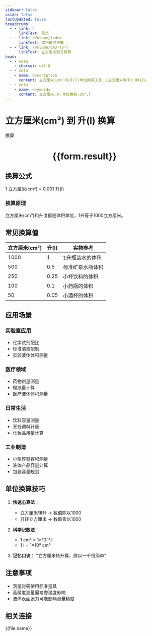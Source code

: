 ```yaml
---
sidebar: false
aside: false
lastUpdated: false
breadcrumb:
  - - link: /
      linkText: 首页
  - - link: /Volume/index
      linkText: 体积单位换算
  - - link: /Volume/cm3-to-l
      linkText: 立方厘米到升换算
head:
  - - meta
    - charset: utf-8
  - - meta
    - name: description
      content: 立方厘米(cm³)与升(l)单位换算工具，1立方厘米等于0.001升。
  - - meta
    - name: keywords
      content: 立方厘米,升,单位换算,cm³,l
---
```


# 立方厘米(cm³) 到 升(l) 换算

<script setup>
import { onMounted, reactive, inject ,ref  } from 'vue'
import { NButton,NForm ,NFormItem,NInput,NInputNumber,NSelect,NCard,useMessage ,NGrid ,NGi } from 'naive-ui'
import { defineClientComponent } from 'vitepress'
import { Volume } from '../../files';

const convert = inject('convert')
const formRef = ref(null);
const rules = {
  number:{
    required: true,
    type: 'number',
    trigger: "blur"
  }
}
const form = reactive({
  number:null,
  result:'',
  title:'立方厘米(cm³)到升(l)换算'
})

const convertHandler = (e) => {
  e.preventDefault();
  formRef.value?.validate((errors)=>{
    if (!errors) {
      form.result = `${form.number} cm³ = ${convert(form.number).from('cm3').to('l')} l`
    }
  })
}
</script>

<n-form size="large" :model="form" ref='formRef' :rules="rules">
  <n-form-item label="数值" path="number">
    <n-input-number size="large" style="width:100%" :min="0" v-model:value="form.number" placeholder="请输入立方厘米数值" />
  </n-form-item>
  <n-form-item>
    <n-button type="info" style="width:100%" @click="convertHandler">换算</n-button>
  </n-form-item>
</n-form>
<n-card embedded :bordered="false" hoverable>
  <div style="text-align:center">
    <h1>{{form.result}}</h1>
  </div>
</n-card>

## 换算公式
1 立方厘米(cm³) = 0.001 升(l)

### 换算原理
立方厘米(cm³)和升(l)都是体积单位，1升等于1000立方厘米。

## 常见换算值
| 立方厘米(cm³) | 升(l) | 实物参考                 |
|--------------|-------|--------------------------|
| 1000         | 1     | 1升瓶装水的体积           |
| 500          | 0.5   | 标准矿泉水瓶体积          |
| 250          | 0.25  | 小杯饮料的体积            |
| 100          | 0.1   | 小药瓶的体积              |
| 50           | 0.05  | 小酒杯的体积              |

## 应用场景
### 实验室应用
- 化学试剂配比
- 标准溶液配制
- 实验液体体积测量

### 医疗领域
- 药物剂量测量
- 输液量计算
- 医疗液体体积测量

### 日常生活
- 饮料容量测量
- 烹饪调料计量
- 化妆品用量计算

### 工业制造
- 小型容器容积测量
- 液体产品容量计算
- 包装容量规划

## 单位换算技巧
1. **快速心算法**：
   - 立方厘米转升 → 数值除以1000
   - 升转立方厘米 → 数值乘以1000

2. **科学记数法**：
   - 1 cm³ = 1×10⁻³ l
   - 1 l = 1×10³ cm³

3. **记忆口诀**：
   "立方厘米转升算，除以一千很简单"

## 注意事项
- 测量时需使用标准量具
- 高精度测量需考虑温度影响
- 液体表面张力可能影响测量精度

## 相关连接
<n-grid x-gap="12" :cols="2">
  <n-gi v-for="(file, index) in Volume" :key="index">
    <n-button
      text
      tag="a"
      :href="file.path"
      type="info"
    >
      {{file.name}}
    </n-button>
  </n-gi>
</n-grid>